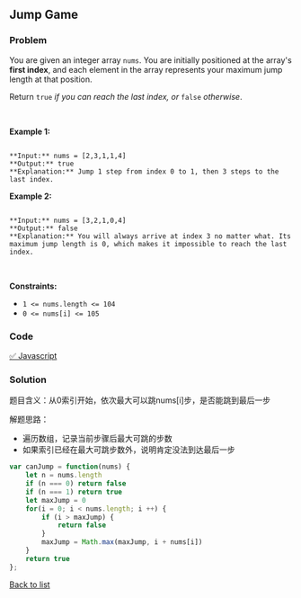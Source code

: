 Jump Game
---
### Problem
You are given an integer array `nums`. You are initially positioned at the array's **first index**, and each element in the array represents your maximum jump length at that position.


Return `true` *if you can reach the last index, or* `false` *otherwise*.


 


**Example 1:**



```

**Input:** nums = [2,3,1,1,4]
**Output:** true
**Explanation:** Jump 1 step from index 0 to 1, then 3 steps to the last index.

```

**Example 2:**



```

**Input:** nums = [3,2,1,0,4]
**Output:** false
**Explanation:** You will always arrive at index 3 no matter what. Its maximum jump length is 0, which makes it impossible to reach the last index.

```

 


**Constraints:**


* `1 <= nums.length <= 104`
* `0 <= nums[i] <= 105`

### Code
[✅ Javascript](./solution.js)
### Solution
题目含义：从0索引开始，依次最大可以跳nums[i]步，是否能跳到最后一步

解题思路：
- 遍历数组，记录当前步骤后最大可跳的步数
- 如果索引已经在最大可跳步数外，说明肯定没法到达最后一步

```javascript
var canJump = function(nums) {
    let n = nums.length
    if (n === 0) return false
    if (n === 1) return true
    let maxJump = 0
    for(i = 0; i < nums.length; i ++) {
        if (i > maxJump) {
            return false
        }
        maxJump = Math.max(maxJump, i + nums[i])
    }
    return true
};
```

[Back to list](../README.md)